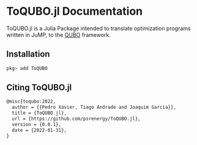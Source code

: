 # ToQUBO.jl Documentation

ToQUBO.jl is a Julia Package intended to translate optimization programs written in JuMP, to the [QUBO](https://en.wikipedia.org/wiki/Quadratic_unconstrained_binary_optimization) framework.

## Installation

```julia
pkg> add ToQUBO
```

## Citing ToQUBO.jl

```tex
@misc{toqubo:2022,
  author = {{Pedro Xavier, Tiago Andrade and Joaquim Garcia}},
  title = {ToQUBO.jl},
  url = {https://github.com/psrenergy/ToQUBO.jl},
  version = {0.0.1},
  date = {2022-01-31},
}
```